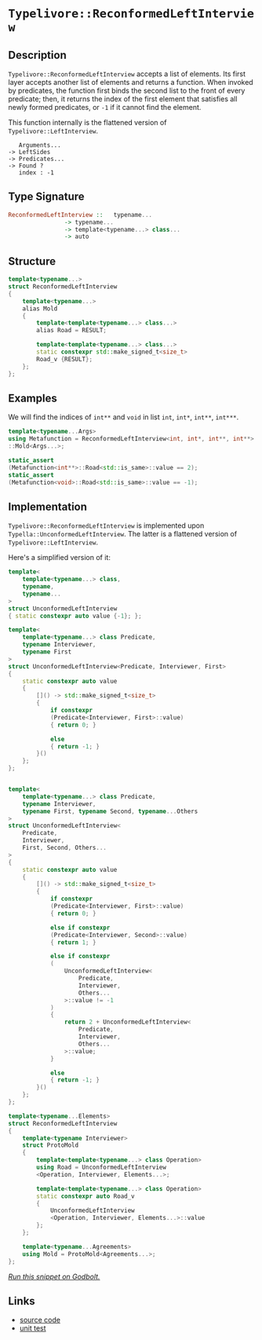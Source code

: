 <!-- Copyright 2024 Feng Mofan
SPDX-License-Identifier: Apache-2.0 -->

# `Typelivore::ReconformedLeftInterview`

## Description

`Typelivore::ReconformedLeftInterview` accepts a list of elements.
Its first layer accepts another list of elements and returns a function.
When invoked by predicates, the function first binds the second list to the front of every predicate;
then, it returns the index of the first element that satisfies all newly formed predicates, or `-1` if it cannot find the element.

This function internally is the flattened version of `Typelivore::LeftInterview`.

<pre><code>   Arguments...
-> LeftSides
-> Predicates...
-> Found ?
   index : -1</code></pre>

## Type Signature

```Haskell
ReconformedLeftInterview ::   typename...
                -> typename...
                -> template<typename...> class...
                -> auto
```

## Structure

```C++
template<typename...>
struct ReconformedLeftInterview
{
    template<typename...>
    alias Mold
    {
        template<template<typename...> class...>
        alias Road = RESULT;

        template<template<typename...> class...>
        static constexpr std::make_signed_t<size_t>
        Road_v {RESULT};
    };  
};
```

## Examples

We will find the indices of `int**` and `void` in list `int`, `int*`, `int**`, `int***`.

```C++
template<typename...Args>
using Metafunction = ReconformedLeftInterview<int, int*, int**, int**>
::Mold<Args...>;

static_assert
(Metafunction<int**>::Road<std::is_same>::value == 2);
static_assert
(Metafunction<void>::Road<std::is_same>::value == -1);
```

## Implementation

`Typelivore::ReconformedLeftInterview` is implemented upon `Typella::UnconformedLeftInterview`.
The latter is a flattened version of `Typelivore::LeftInterview`.

Here's a simplified version of it:

```C++
template<
    template<typename...> class,
    typename,
    typename...
>
struct UnconformedLeftInterview
{ static constexpr auto value {-1}; };

template<
    template<typename...> class Predicate,
    typename Interviewer,
    typename First
>
struct UnconformedLeftInterview<Predicate, Interviewer, First>
{
    static constexpr auto value 
    {
        []() -> std::make_signed_t<size_t>
        {
            if constexpr 
            (Predicate<Interviewer, First>::value)
            { return 0; }

            else
            { return -1; }
        }()
    };
};


template<
    template<typename...> class Predicate,
    typename Interviewer,
    typename First, typename Second, typename...Others
>
struct UnconformedLeftInterview<
    Predicate,
    Interviewer,
    First, Second, Others...
>
{
    static constexpr auto value 
    {
        []() -> std::make_signed_t<size_t>
        {
            if constexpr 
            (Predicate<Interviewer, First>::value)
            { return 0; }

            else if constexpr 
            (Predicate<Interviewer, Second>::value)
            { return 1; }

            else if constexpr
            (
                UnconformedLeftInterview<
                    Predicate, 
                    Interviewer, 
                    Others...
                >::value != -1
            )
            { 
                return 2 + UnconformedLeftInterview<
                    Predicate, 
                    Interviewer, 
                    Others...
                >::value; 
            }

            else
            { return -1; }
        }()
    };
};

template<typename...Elements>
struct ReconformedLeftInterview
{
    template<typename Interviewer>
    struct ProtoMold 
    {
        template<template<typename...> class Operation>
        using Road = UnconformedLeftInterview
        <Operation, Interviewer, Elements...>;

        template<template<typename...> class Operation>
        static constexpr auto Road_v 
        {
            UnconformedLeftInterview
            <Operation, Interviewer, Elements...>::value
        };
    };

    template<typename...Agreements>
    using Mold = ProtoMold<Agreements...>;
};
```

[*Run this snippet on Godbolt.*](https://godbolt.org/#z:OYLghAFBqd5QCxAYwPYBMCmBRdBLAF1QCcAaPECAMzwBtMA7AQwFtMQByARg9KtQYEAysib0QXACx8BBAKoBnTAAUAHpwAMvAFYTStJg1DIApACYAQuYukl9ZATwDKjdAGFUtAK4sGIAMykrgAyeAyYAHI%2BAEaYxCAAnAmkAA6oCoRODB7evnppGY4CoeFRLLHxXLaY9kUMQgRMxAQ5Pn6BdpgOWQ1NBCWRMXGJyQqNza15VWN9A2UVEgCUtqhexMjsHOb%2BYcjeWADUJv5uXo60hACex9gmGgCC27v7mEcnyGPoWFQ3d48PBEwLBSBkBxzcfwOUIOgOBoMw4IIlxSjFYmAAdJibgc9kwFApSJDoUiUcw2ISHtCYcjUWxMei/r8HmNiF4HAc5Aw0Ax%2BMQ2OhgpgqAQAJKCOIANzwmAA7oyAOwWA4zRzIHECMaYVQpYgHJhnVAHCViLyvEyKgC0XHNABFjkrbfbGQCgSCmGCTkSobC3R63CTaRisf5sDiDPiDspiJh8KJART7lSA2TXmLAcQpbK4gmkzSUwcAGJ4YhjRkhv4stkEDlcgS8/mC4VpyXSuUnKMxvBxzCkA7NjOt7OF4ul8sPc1WSnQlVd9UMTXa3X6ohGk1mqdQideqlHACsVl3NogiwOFuxnxAIBYTAA1pgAPoZYDhdD3gjgjIALwf77HiZ3m6KtuAFQngVBzguOpHBuIFQhAHaxu6CInP2mYykORYlr%2B2CXsa3iYIswEgROBzRgQawMAcGj2kc8p2uOMGwTUShEQBJFkRRp7Wv4Dp0axtFHoRMGOjxCp2qJDH/PcPrwuC24yUhiJ5mi9LYriEYIV2SE5sSylsH24oDlmZDyXpryYWMvbJmiBxCF0AjoFZZn0gA8gQCBxAoZa3MyBCsuynLcvWMaNqKhloXJMGad2OlQqhg4mTBFkEL2dnco5BxuR5JaqeOf5bjBM5qtykFLgaq74dB/6AZO1U7iY%2B4NYJp7ngQ6CXted6Pngz4xm%2BH54N%2B/V/rBBV1bBYEQYCi5VbBVLwdGiF%2BvFxm9slNy4WuQnjcRiqkZg5HEJR1E8QJzo7QBzGvJNJXTVB/HzdFikoeFCWpfZDDoBtIB4aa21zdC7EHZx3G8fRUkA1CV0HDdGp3cQD3QhAiMAYFdYkA2QphemEWeoxkNUk98azQTIErehZAk6TO5ZZ5uUXXN32/a8YBgMcNpcSjBz/ZDJFc1SHFHQcZhHJYNZBRjIVY%2BTkUMwTRM9lT1PQuTQ78yBtM5Vi%2BMA0za40VzjqSQTV2G3tguUVaBt8TrAnHtuIm1Y750KX61l0pi2D0GwgheX%2BlbsgASh9wUCtLr2ygqtVJq6sknO7qYRxTTJ1QH1ZRqgRAALKeOgStjbBrvIf6sfPf6znBqG6kKJlKLEO6WQp7BXgZEYByB6gTB5%2Bz4vo3yUtNkn/Hgi5dcNwIvaq5TXtAowBAKKp5YSRDIFF4ipduxXDIhmGeI16PcTjwwTcgUVU1alBy6Gh3Xf3hKStUgXkNozykth4POOtobJwH/XdST0nIcM8fbz0XjhH6%2BtbbO2EnxZe8kN7FwTvSe4wBoyz19ifKELcwjAAODnWg3d/AcwztnXO4IUFoJAQvSuTpxywKdg8AA9AAKlYWw9hjC/gsNYQAFWwEIHhbDOFMPYaI5hwipJPC5C8N4pxzhXBTn8Ne8ct73GIMAP2Pl7jYLblnA6TAqBeC5HUN4HNg4S37u/bGLZI4nDCClGGghmG9nsawlxTjmEp0vPgr6Jw1EaLAbQqSRV7x7ziO%2BB4EA9GNEMcYxudiPHfRvr4twF4QB4AUI%2BNEetKrsx7mYQiy8QlhOaH8KJ%2BjYndAEOCCUqA8C%2BPAckj8bVLwZKyWwHJppTE9ytIUiwHBli0E4LuXgfhuC8FQJwCElhrDKlWOsM0Zh/A8FIAQTQAzlg3hALueU6J/AAA4ABs8p/DHI0Ack5CRAhDI4JIXgLAJAaA0KQMZWhSCTI4LwBQIBnlrI4FoZYcBYAwEQCAVYBAUhnHIJQNAwI6BxAiGiTgqgjkWkOZIA4wBkBqikOiMwvBOxEGIPUvQ/BBAiDEOwKQMhBCKBUOof5Og9AynrikTgPBBnDNGes95nAXJnEhdWVA4EUWHLRRirFOLJB4oOBADwcL6C6m2FwRYvA/kAtIBAJAsKUjwrIBQCAOq9UgGAFIMwfA6Dpm%2BRAaIPLohhCaJcdlvB7XMGIJcFy0RtBdD%2BSs2FICXIMFoE6xlpAsDRC8MANwYhaDfPGWGoEhhgDiFDfgaM3QJSYDjW8rUXQzibBWfYmoPKLjRHru6jwWAeV%2BTwA8%2BNmbiDRHSJgG0iajAXCMOs5YVADAaIAGqtgPmMlZZLhCiHENS0ddK1A8t0FUAwnbTAzMsPoPA0RvmQGWKgFIdQ40Wk%2BOzJdVhLBmDeagBtxKsAbuPNUWoWQXCfUmH4KoIQwiDHKMMKoBRMgCCffkdIP6GBzCGJUW9PqejjBaJ4NoehOhVPqJB4DH7QMzAmNBqYthENvvmJ%2B5YCh5kbCWPoLlLyeUfIOKK8VmLsUHFxSLCAuBCAkFFss1Vqyu3LA8l3YYN6tmSH8OiK58pJAaEkGYSQhynm7kOckG5dzSAPOWeiQ5XBDn7ISPs1Tu5JBcF3Fcw5pHQ0fK%2BT89jjLAUgq1WCgVUKDVGsVYitgnAmgsAlPKC0TBd5ty4AkdEXB0Q5vwESklVRR0UondIKdSgZ2ht0OallTA2XjM5RwEZhmz18ps0K8CLm3Mea87gnzfmAuyvlbqxVLGClqq7Zq7VqAFXZjs/V8rwxcvudxEYHzXBnk0FoFaygtrQ2usdc60gw33Weu9Q4Ub/q56BuDTy8Nkbo20FjaNrA1522bDeWm8Dmbs0EtUHmwEo2i03LeaW8tlxK3bbVcSutKyG1NqUK2zbyacE1Z7Uwftg7SSjbC%2BOqlkXZDToZW8uL%2Bgk0oGsNYVd674Bbp3VkPdB6iFHusKeiZF76lZoR2B%2BDD73DoefUET6SGFhfoA3UP9lPChZHJ5%2B/HdRehodyCTuDzOsOlBA7ByDNPMOzGwzzlVKw1iEZFzctLryJmcD1HyPLnmOuFd8/5jQsrGNEpYyq6r5nOOYG4/EG9cn7kBF86J%2BUen5QnLExJnT6WZefNsKZ9VAzNWWaQOCwV0LDXNb1Y5zYLn0UHBYAoCUaoJRFfhGMAlQWSAhZpWOylEhge0ui2DplgQEtJY5cR1L3KjOZYhWcA4wq5csCDyHsPRpI9ITGKV33FXtj%2BDYy7wFdWGv6phQ34YYeUgpDvj5%2B8UeCChL5Oii1fXPIDbtQ691o3xseq9T6mb9WA1BpDTtzAEao0xrjSsjbSaU07eLHt3Hobc3IHzad8U53eCXcdTd6t93RtPeba9w/H3zN8F7QoAdsoh3/ayDhZA4J6g6zoBCQ6Low4rqlrXqI67qcCMIXjo4npnrY5Xp44c73oQCuD86vrc7Ib/p06/rE5EGAYM4oY1DgYCAs5QZs6wZUHwa0EUG859D86ob9BC6EEi74Zi5UopZS5kay6B4YqV7h416Ah14Max5KpLLa5mYAp64G6UApbyYPJmC%2Bb%2BD%2BC7i7iibdbnL%2BDyhqb268qO7fK/IcakB8ZmDKZcD%2BBmCHL2EJAqYOEaDyi57%2BD54ZaO6t4pb4omHGYKEbKkANoZDOCSBAA%3D%3D)

## Links

- [source code](../../../../conceptrodon/typelivore/reconformed_left_interview.hpp)
- [unit test](../../../../tests/unit/typelivore/reconformed_left_interview.test.hpp)
